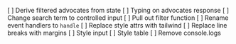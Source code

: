 [ ] Derive filtered advocates from state
[ ] Typing on advocates response
[ ] Change search term to controlled input
[ ] Pull out filter function
[ ] Rename event handlers to `handle`
[ ] Replace style attrs with tailwind
[ ] Replace line breaks with margins
[ ] Style input
[ ] Style table
[ ] Remove console.logs
